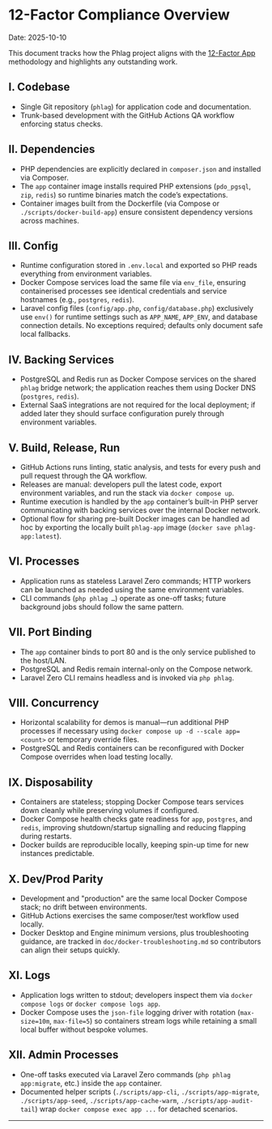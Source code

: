 # 12-Factor Compliance Overview

Date: 2025-10-10

This document tracks how the Phlag project aligns with the [12-Factor App](https://12factor.net/) methodology and highlights any outstanding work.

## I. Codebase

-   Single Git repository (`phlag`) for application code and documentation.
-   Trunk-based development with the GitHub Actions QA workflow enforcing status checks.

## II. Dependencies

-   PHP dependencies are explicitly declared in `composer.json` and installed via Composer.
-   The `app` container image installs required PHP extensions (`pdo_pgsql`, `zip`, `redis`) so runtime binaries match the code’s expectations.
-   Container images built from the Dockerfile (via Compose or `./scripts/docker-build-app`) ensure consistent dependency versions across machines.

## III. Config

-   Runtime configuration stored in `.env.local` and exported so PHP reads everything from environment variables.
-   Docker Compose services load the same file via `env_file`, ensuring containerised processes see identical credentials and service hostnames (e.g., `postgres`, `redis`).
-   Laravel config files (`config/app.php`, `config/database.php`) exclusively use `env()` for runtime settings such as `APP_NAME`, `APP_ENV`, and database connection details. No exceptions required; defaults only document safe local fallbacks.

## IV. Backing Services

-   PostgreSQL and Redis run as Docker Compose services on the shared `phlag` bridge network; the application reaches them using Docker DNS (`postgres`, `redis`).
-   External SaaS integrations are not required for the local deployment; if added later they should surface configuration purely through environment variables.

## V. Build, Release, Run

-   GitHub Actions runs linting, static analysis, and tests for every push and pull request through the QA workflow.
-   Releases are manual: developers pull the latest code, export environment variables, and run the stack via `docker compose up`.
-   Runtime execution is handled by the `app` container’s built-in PHP server communicating with backing services over the internal Docker network.
-   Optional flow for sharing pre-built Docker images can be handled ad hoc by exporting the locally built `phlag-app` image (`docker save phlag-app:latest`).

## VI. Processes

-   Application runs as stateless Laravel Zero commands; HTTP workers can be launched as needed using the same environment variables.
-   CLI commands (`php phlag …`) operate as one-off tasks; future background jobs should follow the same pattern.

## VII. Port Binding

-   The `app` container binds to port 80 and is the only service published to the host/LAN.
-   PostgreSQL and Redis remain internal-only on the Compose network.
-   Laravel Zero CLI remains headless and is invoked via `php phlag`.

## VIII. Concurrency

-   Horizontal scalability for demos is manual—run additional PHP processes if necessary using `docker compose up -d --scale app=<count>` or temporary override files.
-   PostgreSQL and Redis containers can be reconfigured with Docker Compose overrides when load testing locally.

## IX. Disposability

-   Containers are stateless; stopping Docker Compose tears services down cleanly while preserving volumes if configured.
-   Docker Compose health checks gate readiness for `app`, `postgres`, and `redis`, improving shutdown/startup signalling and reducing flapping during restarts.
-   Docker builds are reproducible locally, keeping spin-up time for new instances predictable.

## X. Dev/Prod Parity

-   Development and "production" are the same local Docker Compose stack; no drift between environments.
-   GitHub Actions exercises the same composer/test workflow used locally.
-   Docker Desktop and Engine minimum versions, plus troubleshooting guidance, are tracked in `doc/docker-troubleshooting.md` so contributors can align their setups quickly.

## XI. Logs

-   Application logs written to stdout; developers inspect them via `docker compose logs` or `docker compose logs app`.
-   Docker Compose uses the `json-file` logging driver with rotation (`max-size=10m`, `max-file=5`) so containers stream logs while retaining a small local buffer without bespoke volumes.

## XII. Admin Processes

-   One-off tasks executed via Laravel Zero commands (`php phlag app:migrate`, etc.) inside the `app` container.
-   Documented helper scripts (`./scripts/app-cli`, `./scripts/app-migrate`, `./scripts/app-seed`, `./scripts/app-cache-warm`, `./scripts/app-audit-tail`) wrap `docker compose exec app ...`
    for detached scenarios.

---
